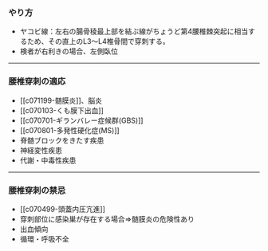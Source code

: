 ### やり方
- ヤコビ線：左右の腸骨稜最上部を結ぶ線がちょうど第4腰椎棘突起に相当するため、その直上のL3～L4椎骨間で穿刺する。
- 検者が右利きの場合、左側臥位
---
### 腰椎穿刺の適応
- [[c071199-髄膜炎]]、脳炎
- [[c070103-くも膜下出血]]
- [[c070701-ギランバレー症候群(GBS)]]
- [[c070801-多発性硬化症(MS)]]
- 脊髄ブロックをきたす疾患
- 神経変性疾患
- 代謝・中毒性疾患
---
### 腰椎穿刺の禁忌
- [[c070499-頭蓋内圧亢進]]
- 穿刺部位に感染巣が存在する場合⇒髄膜炎の危険性あり
- 出血傾向
- 循環・呼吸不全